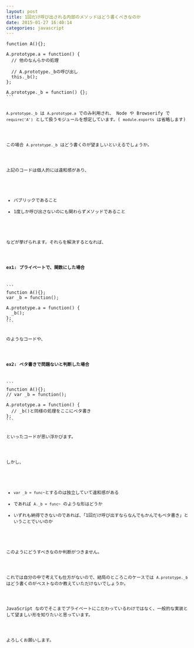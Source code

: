 ```yaml
---
layout: post
title: 1回だけ呼び出される内部のメソッドはどう書くべきなのか
date: 2015-01-27 16:40:14
categories: javascript
---
```

<pre class="lang-js prettyprint-override"><code>function A(){};

A.prototype.a = function() {
  // 他のなんらかの処理

  // A.prototype._bの呼び出し
  this._b();
};

A.prototype._b = function() {};
```

<p><code>A.prototype._b</code> は <code>A.prototype.a</code> でのみ利用され、 Node や Browserify で <code>require('A')</code> として扱うモジュールを想定しています。( <code>module.exports</code> は省略します)</p>

<p>この場合 <code>A.prototype._b</code> はどう書くのが望ましいといえるでしょうか。</p>

<p>上記のコードは個人的には違和感があり、</p>

<ul>
<li>パブリックであること</li>
<li>1度しか呼び出さないのにも関わらずメソッドであること</li>
</ul>

<p>などが挙げられます。それらを解決するとなれば、</p>

<p><strong>ex1: プライベートで、関数にした場合</strong></p>

```
function A(){};
var _b = function();

A.prototype.a = function() {
  _b();
};
```

<p>のようなコードや、</p>

<p><strong>ex2: ベタ書きで問題ないと判断した場合</strong></p>

```
function A(){};
// var _b = function();

A.prototype.a = function() {
  // _b()と同様の処理をここにベタ書き
};
```

<p>といったコードが思い浮かびます。</p>

<p>しかし、</p>

<ul>
<li><code>var _b = func~</code>とするのは独立していて違和感がある</li>
<li>であれば <code>A._b = func~</code> のような形はどうか</li>
<li>いずれも納得できないのであれば、「1回だけ呼び出すならなんでもかんでもベタ書き」ということでいいのか</li>
</ul>

<p>このようにどうすべきなのか判断がつきません。</p>

<p>これでは自分の中で考えても仕方がないので、結局のところこのケースでは <code>A.prototype._b</code> はどう書くのがベストなのか教えていただけないでしょうか。</p>

<p>JavaScript なのでそこまでプライベートにこだわっているわけではなく、一般的な実装として望ましい形を知りたいと思っています。</p>

<p>よろしくお願いします。</p>
